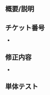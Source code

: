 概要/説明
---
<!-- タスクの内容について記載 -->


チケット番号
---
<!-- 以下の様式で記載
- [CNJZ-XXXX](https://...) 親チケット
  - [CNJZ-XXXX](https://...) 子チケット
-->
- 


修正内容
---
<!-- コードベースでどのように対応したか記載" -->
- 


単体テスト
---
<!-- 出力のスクリーンショットを添付 -->
